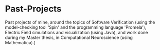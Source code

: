 # Past-Projects
Past projects of mine, around the topics of Software Verification (using the model-checking tool 'Spin' and the programming language 'Promela'), Electric Field simulations and visualization (using Java), and work done during my Master thesis, in Computational Neuroscience (using Mathematica).)
